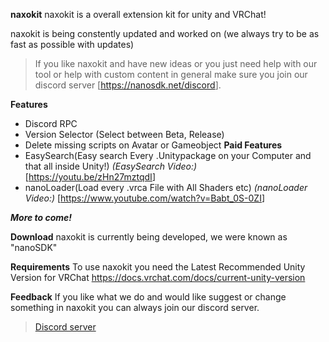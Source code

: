 **naxokit**
naxokit is a overall extension kit for unity and VRChat!

naxokit is being constently updated and worked on (we always try to be as fast as possible with updates)

> If you like naxokit and have new ideas or you just need help with our tool or help with custom content in general make sure you join our discord server [<https://nanosdk.net/discord>].


**Features**
- Discord RPC
- Version Selector (Select between Beta, Release)
- Delete missing scripts on Avatar or Gameobject
**Paid Features**
- EasySearch(Easy search Every .Unitypackage on your Computer and that all inside Unity!)
*(EasySearch Video:)*
[<https://youtu.be/zHn27mztqdI>]
- nanoLoader(Load every .vrca File with All Shaders etc)
*(nanoLoader Video:)*
[<https://www.youtube.com/watch?v=Babt_0S-0ZI>]

***More to come!***

**Download**
naxokit is currently being developed, we were known as "nanoSDK"


**Requirements**
To use naxokit you need the Latest Recommended Unity Version for VRChat
<https://docs.vrchat.com/docs/current-unity-version>

**Feedback**
If you like what we do and would like suggest or change something in naxokit you can always join our discord server.
> [Discord server](<https://nanosdk.net/discord>)
